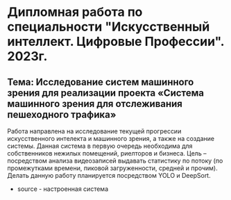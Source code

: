 # Дипломная работа по специальности "Искусственный интеллект. Цифровые Профессии". 2023г.
## Тема: Исследование систем машинного зрения для реализации проекта «Система машинного зрения для отслеживания пешеходного трафика»

Работа направлена на исследование текущей прогрессии искусственного интелекта и машинного зрения, а также на создание системы. Данная система в первую очередь необходима для собственников нежилых помещений, риелторов и бизнеса. Цель – посредством анализа видеозаписей выдавать статистику по потоку (по промежутками времени, пиковой загруженности, средней и прочим). Делать данную работу планируется посредством YOLO и DeepSort.

- source - настроенная система